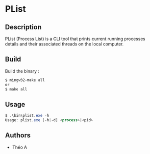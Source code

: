 # PList

## Description

PList (Process List) is a CLI tool that prints current running processes details and their associated threads on the local computer.

## Build

Build the binary :

```powershell
$ mingw32-make all
or
$ make all
```

## Usage

```powershell
$ .\bin\plist.exe -h
Usage: plist.exe [-h|-d] <process>|<pid>
```

## Authors

* Théo A
